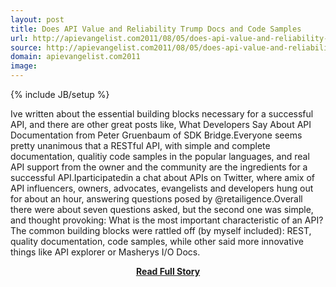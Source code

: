 ```yaml
---
layout: post
title: Does API Value and Reliability Trump Docs and Code Samples
url: http://apievangelist.com2011/08/05/does-api-value-and-reliability-trump-docs-and-code-samples/
source: http://apievangelist.com2011/08/05/does-api-value-and-reliability-trump-docs-and-code-samples/
domain: apievangelist.com2011
image: 
---
```

{% include JB/setup %}<p>Ive written about the essential building blocks necessary for a successful API, and there are other great posts like, What Developers Say About API Documentation from Peter Gruenbaum of SDK Bridge.Everyone seems pretty unanimous that a RESTful API, with simple and complete documentation, qualitiy code samples in the popular languages, and real API support from the owner and the community are the ingredients for a successful API.Iparticipatedin a chat about APIs on Twitter, where amix of API influencers, owners, advocates, evangelists and developers hung out for about an hour, answering questions posed by @retailigence.Overall there were about seven questions asked, but the second one was simple, and thought provoking: What is the most important characteristic of an API?The common building blocks were rattled off (by myself included): REST, quality documentation, code samples, while other said more innovative things like API explorer or Masherys I/O Docs.</p>
<center><p><a href="http://apievangelist.com2011/08/05/does-api-value-and-reliability-trump-docs-and-code-samples/" style='padding:25px; font-sze:18px; font-weight: bold;'>Read Full Story</a></p></center>
